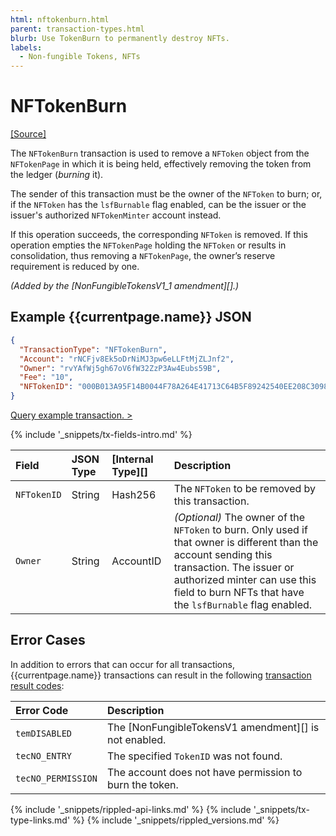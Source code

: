 ```yaml
---
html: nftokenburn.html
parent: transaction-types.html
blurb: Use TokenBurn to permanently destroy NFTs.
labels:
  - Non-fungible Tokens, NFTs
---
```

# NFTokenBurn
[[Source]](https://github.com/XRPLF/rippled/blob/master/src/ripple/app/tx/impl/NFTokenBurn.cpp "Source")

The `NFTokenBurn` transaction is used to remove a `NFToken` object from the `NFTokenPage` in which it is being held, effectively removing the token from the ledger (_burning_ it).

The sender of this transaction must be the owner of the `NFToken` to burn; or, if the `NFToken` has the `lsfBurnable` flag enabled, can be the issuer or the issuer's authorized `NFTokenMinter` account instead.

If this operation succeeds, the corresponding `NFToken` is removed. If this operation empties the `NFTokenPage` holding the `NFToken` or results in consolidation, thus removing a `NFTokenPage`, the owner’s reserve requirement is reduced by one.

_(Added by the [NonFungibleTokensV1_1 amendment][].)_


## Example {{currentpage.name}} JSON

```json
{
  "TransactionType": "NFTokenBurn",
  "Account": "rNCFjv8Ek5oDrNiMJ3pw6eLLFtMjZLJnf2",
  "Owner": "rvYAfWj5gh67oV6fW32ZzP3Aw4Eubs59B",
  "Fee": "10",
  "NFTokenID": "000B013A95F14B0044F78A264E41713C64B5F89242540EE208C3098E00000D65"
}
```

[Query example transaction. >](websocket-api-tool.html?server=wss%3A%2F%2Fs1.ripple.com%2F&req=%7B%22id%22%3A%22example_NFTokenBurn%22%2C%22command%22%3A%22tx%22%2C%22transaction%22%3A%227B9EFDFDC801C58F2B61B89AA2751634F49CE2A93923671FF0F4F099C7EE17FF%22%2C%22binary%22%3Afalse%7D)

{% include '_snippets/tx-fields-intro.md' %}

| Field             | JSON Type | [Internal Type][] | Description              |
|:------------------|:----------|:------------------|:-------------------------|
| `NFTokenID`       | String    | Hash256           | The `NFToken` to be removed by this transaction. |
| `Owner`           | String    | AccountID         | _(Optional)_ The owner of the `NFToken` to burn. Only used if that owner is different than the account sending this transaction. The issuer or authorized minter can use this field to burn NFTs that have the `lsfBurnable` flag enabled. |


## Error Cases

In addition to errors that can occur for all transactions, {{currentpage.name}} transactions can result in the following [transaction result codes](transaction-results.html):

| Error Code         | Description                                             |
|:-------------------|:--------------------------------------------------------|
| `temDISABLED`      | The [NonFungibleTokensV1 amendment][] is not enabled. |
| `tecNO_ENTRY`      | The specified `TokenID` was not found.                  |
| `tecNO_PERMISSION` | The account does not have permission to burn the token. |

<!--{# common link defs #}-->
{% include '_snippets/rippled-api-links.md' %}
{% include '_snippets/tx-type-links.md' %}
{% include '_snippets/rippled_versions.md' %}
